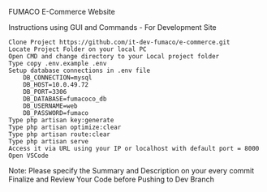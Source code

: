 FUMACO E-Commerce Website

Instructions using GUI and Commands - For Development Site

    Clone Project https://github.com/it-dev-fumaco/e-commerce.git
    Locate Project Folder on your local PC
    Open CMD and change directory to your Local project folder
    Type copy .env.example .env
    Setup database connections in .env file
        DB_CONNECTION=mysql
        DB_HOST=10.0.49.72
        DB_PORT=3306
        DB_DATABASE=fumacoco_db
        DB_USERNAME=web
        DB_PASSWORD=fumaco
    Type php artisan key:generate
    Type php artisan optimize:clear
    Type php artisan route:clear
    Type php artisan serve
    Access it via URL using your IP or localhost with default port = 8000
    Open VSCode

Note: Please specify the Summary and Description on your every commit﻿ Finalize and Review Your Code before Pushing to Dev Branch
